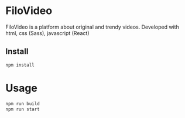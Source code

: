 # FiloVideo
FiloVideo is a platform about original and trendy videos.
Developed with html, css (Sass), javascript (React)
## Install 
```npm 
npm install 
``` 
# Usage
```bash
npm run build
npm run start
```